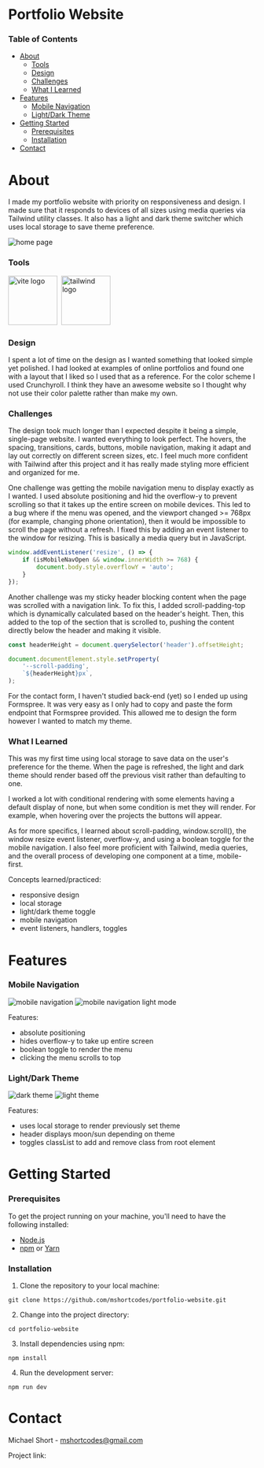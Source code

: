 # Portfolio Website

### Table of Contents

-   [About](#about)
    -   [Tools](#tools)
    -   [Design](#design)
    -   [Challenges](#challenges)
    -   [What I Learned](#what-i-learned)
-   [Features](#features)
    -   [Mobile Navigation](#mobile-navigation)
    -   [Light/Dark Theme](#lightdark-theme)
-   [Getting Started](#getting-started)
    -   [Prerequisites](#prerequisites)
    -   [Installation](#installation)
-   [Contact](#contact)

# About

I made my portfolio website with priority on responsiveness and design. I made sure that it responds to devices of all sizes using media queries via Tailwind utility classes. It also has a light and dark theme switcher which uses local storage to save theme preference.

<img src='./readme-images/home.png' alt='home page' />

### Tools

<img src='./public/vite.svg' width='100' alt='vite logo' />&nbsp;
<img src="https://cdn.jsdelivr.net/gh/devicons/devicon@latest/icons/tailwindcss/tailwindcss-original.svg" width='100' alt='tailwind logo' />

### Design

I spent a lot of time on the design as I wanted something that looked simple yet polished. I had looked at examples of online portfolios and found one with a layout that I liked so I used that as a reference. For the color scheme I used Crunchyroll. I think they have an awesome website so I thought why not use their color palette rather than make my own.

### Challenges

The design took much longer than I expected despite it being a simple, single-page website. I wanted everything to look perfect. The hovers, the spacing, transitions, cards, buttons, mobile navigation, making it adapt and lay out correctly on different screen sizes, etc. I feel much more confident with Tailwind after this project and it has really made styling more efficient and organized for me.

One challenge was getting the mobile navigation menu to display exactly as I wanted. I used absolute positioning and hid the overflow-y to prevent scrolling so that it takes up the entire screen on mobile devices. This led to a bug where if the menu was opened, and the viewport changed >= 768px (for example, changing phone orientation), then it would be impossible to scroll the page without a refresh. I fixed this by adding an event listener to the window for resizing. This is basically a media query but in JavaScript.

```js
window.addEventListener('resize', () => {
	if (isMobileNavOpen && window.innerWidth >= 768) {
		document.body.style.overflowY = 'auto';
	}
});
```

Another challenge was my sticky header blocking content when the page was scrolled with a navigation link. To fix this, I added scroll-padding-top which is dynamically calculated based on the header's height. Then, this added to the top of the section that is scrolled to, pushing the content directly below the header and making it visible.

```js
const headerHeight = document.querySelector('header').offsetHeight;

document.documentElement.style.setProperty(
	'--scroll-padding',
	`${headerHeight}px`,
);
```

For the contact form, I haven't studied back-end (yet) so I ended up using Formspree. It was very easy as I only had to copy and paste the form endpoint that Formspree provided. This allowed me to design the form however I wanted to match my theme.

### What I Learned

This was my first time using local storage to save data on the user's preference for the theme. When the page is refreshed, the light and dark theme should render based off the previous visit rather than defaulting to one.

I worked a lot with conditional rendering with some elements having a default display of none, but when some condition is met they will render. For example, when hovering over the projects the buttons will appear.

As for more specifics, I learned about scroll-padding, window.scroll(), the window resize event listener, overflow-y, and using a boolean toggle for the mobile navigation. I also feel more proficient with Tailwind, media queries, and the overall process of developing one component at a time, mobile-first.

Concepts learned/practiced:

-   responsive design
-   local storage
-   light/dark theme toggle
-   mobile navigation
-   event listeners, handlers, toggles

# Features

### Mobile Navigation

<img src='./readme-images/mobile-nav.png' alt='mobile navigation' />
<img src='./readme-images/mobile-nav-light.png' alt='mobile navigation light mode' />

Features:

-   absolute positioning
-   hides overflow-y to take up entire screen
-   boolean toggle to render the menu
-   clicking the menu scrolls to top

### Light/Dark Theme

<img src='./readme-images/dark-theme.png' alt='dark theme' />
<img src='./readme-images/light-theme.png' alt='light theme' />

Features:

-   uses local storage to render previously set theme
-   header displays moon/sun depending on theme
-   toggles classList to add and remove class from root element

# Getting Started

### Prerequisites

To get the project running on your machine, you'll need to have the following installed:

-   [Node.js](https://nodejs.org/)
-   [npm](https://www.npmjs.com/) or [Yarn](https://yarnpkg.com/)

### Installation

1. Clone the repository to your local machine:

```
git clone https://github.com/mshortcodes/portfolio-website.git
```

2. Change into the project directory:

```
cd portfolio-website
```

3. Install dependencies using npm:

```
npm install
```

4. Run the development server:

```
npm run dev
```

# Contact

Michael Short - mshortcodes@gmail.com

Project link:
